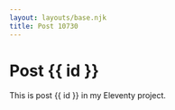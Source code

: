 ```yaml
---
layout: layouts/base.njk
title: Post 10730
---
```


# Post {{ id }}

This is post {{ id }} in my Eleventy project.
